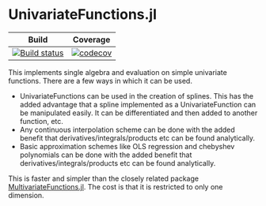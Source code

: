﻿# UnivariateFunctions.jl

| Build | Coverage |
|-------|----------|
| [![Build status](https://github.com/s-baumann/UnivariateFunctions.jl/workflows/CI/badge.svg)](https://github.com/s-baumann/UnivariateFunctions.jl/actions) | [![codecov](https://codecov.io/gh/s-baumann/UnivariateFunctions.jl/branch/master/graph/badge.svg?token=uO1mDGPfML)](https://codecov.io/gh/s-baumann/UnivariateFunctions.jl) |

This implements single algebra and evaluation on simple univariate functions.
There are a few ways in which it can be used.
* UnivariateFunctions can be used in the creation of splines. This has the added
    advantage that a spline implemented as a UnivariateFunction can be manipulated
    easily. It can be differentiated and then added to another function, etc.
* Any continuous interpolation scheme can be done with the added benefit that derivatives/integrals/products etc can be found analytically.
* Basic approximation schemes like OLS regression and chebyshev polynomials can be done with the added benefit that derivatives/integrals/products etc can be found analytically.

This is faster and simpler than the closely related package [MultivariateFunctions.jl](https://github.com/s-baumann/MultivariateFunctions.jl). The cost is that it is restricted to only one dimension.
